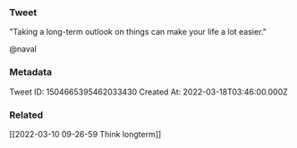 ### Tweet
"Taking a long-term outlook on things can make your life a lot easier."

@naval

### Metadata
Tweet ID: 1504665395462033430
Created At: 2022-03-18T03:46:00.000Z

### Related
[[2022-03-10 09-26-59 Think longterm]]

